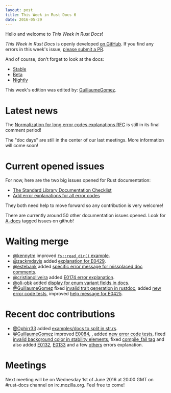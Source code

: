 ```yaml
---
layout: post
title: This Week in Rust Docs 6
date: 2016-05-29
---
```


Hello and welcome to *This Week in Rust Docs*!

*This Week in Rust Docs* is openly developed [on GitHub](https://github.com/GuillaumeGomez/this-week-in-rust-docs).
If you find any errors in this week's issue, [please submit a PR](https://github.com/GuillaumeGomez/this-week-in-rust-docs/pulls).

And of course, don't forget to look at the docs:

* [Stable](https://doc.rust-lang.org/)
* [Beta](http://doc.rust-lang.org/beta/)
* [Nightly](http://doc.rust-lang.org/nightly/)

This week's edition was edited by: [GuillaumeGomez](https://github.com/GuillaumeGomez).

# Latest news

The [Normalization for long error codes explanations RFC](https://github.com/rust-lang/rfcs/pull/1567) is still in its final comment period!

The "doc days" are still in the center of our last meetings. More information will come soon!

# Current opened issues

For now, here are the two big issues opened for Rust documentation:

 * [The Standard Library Documentation Checklist](https://github.com/rust-lang/rust/issues/29329)
 * [Add error explanations for all error codes](https://github.com/rust-lang/rust/issues/32777)

They both need help to move forward so any contribution is very welcome!

There are currently around 50 other documentation issues opened. Look for [A-docs](https://github.com/rust-lang/rust/issues?q=is%3Aopen+is%3Aissue+label%3AA-docs) tagged issues on github!

# Waiting merge

* [@kennytm](https://github.com/kennytm) improved [`fs::read_dir()` example](https://github.com/rust-lang/rust/pull/33958).
* [@zackmdavis](https://github.com/zackmdavis) added [explanation for E0429](https://github.com/rust-lang/rust/pull/33955).
* [@estebank](https://github.com/estebank) added [specific error message for missplaced doc comments](https://github.com/rust-lang/rust/pull/33922).
* [@cristianoliveira](https://github.com/cristianoliveira) added [E0174 error explanation](https://github.com/rust-lang/rust/pull/33920).
* [@oli-obk](https://github.com/oli-obk) added [display for enum variant fields in docs](https://github.com/rust-lang/rust/pull/33867).
* [@GuillaumeGomez](https://github.com/GuillaumeGomez) fixed [invalid trait generation in rustdoc](https://github.com/rust-lang/rust/pull/33935), added [new error code tests](https://github.com/rust-lang/rust/pull/33915), improved [help message for E0425](https://github.com/rust-lang/rust/pull/33878).

# Recent doc contributions

* [@Ophirr33](https://github.com/Ophirr33) added [examples/docs to split in str.rs](https://github.com/rust-lang/rust/pull/33893).
* [@GuillaumeGomez](https://github.com/GuillaumeGomez) improved [E0084](https://github.com/rust-lang/rust/pull/33865), , added [new error code tests](https://github.com/rust-lang/rust/pull/33866), fixed [invalid background color in stability elements](https://github.com/rust-lang/rust/pull/33829), fixed [compile_fail tag](https://github.com/rust-lang/rust/pull/33793) and also added [E0132](https://github.com/rust-lang/rust/pull/33912), [E0133](https://github.com/rust-lang/rust/pull/33913) and a few [others](https://github.com/rust-lang/rust/pull/33914) errors explanation.

# Meetings

Next meeting will be on Wednesday 1st of June 2016 at 20:00 GMT on #rust-docs channel on irc.mozilla.org. Feel free to come!
